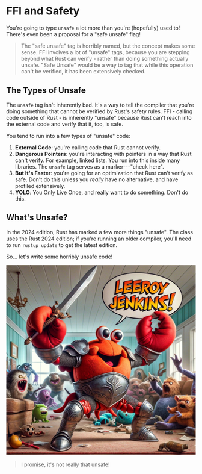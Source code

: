 # FFI and Safety


You're going to type `unsafe` a lot more than you're (hopefully) used to! 
There's even been a proposal for a "safe unsafe" flag!

> The "safe unsafe" tag is horribly named, but the concept makes some sense. FFI involves a lot of "unsafe" tags, because you are stepping beyond what Rust can verify - rather than doing something actually unsafe. "Safe Unsafe" would be a way to tag that while this operation can't be verified, it has been extensively checked. 

## The Types of Unsafe

The `unsafe` tag isn't inherently bad. It's a way to tell the compiler that you're doing something
that cannot be verified by Rust's safety rules. FFI - calling code outside of Rust - is inherently
"unsafe" because Rust can't reach into the external code and verify that it, too, is safe.

You tend to run into a few types of "unsafe" code:

1. **External Code**: you're calling code that Rust cannot verify.
2. **Dangerous Pointers**: you're interacting with pointers in a way that Rust can't verify. For example, linked lists. You run into this inside many libraries. The `unsafe` tag serves as a marker---"check here".
3. **But It's Faster**: you're going for an optimization that Rust can't verify as safe. Don't do this unless you *really* have no alternative, and have profiled extensively.
4. **YOLO**: You Only Live Once, and really want to do something. Don't do this.

## What's Unsafe?

In the 2024 edition, Rust has marked a few more things "unsafe". The class uses the Rust 2024 edition;
if you're running an older compiler, you'll need to run `rustup update` to get the latest edition.

So... let's write some horribly unsafe code!

![](../images/crab-leroy.webp)

> I promise, it's not really that unsafe!